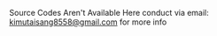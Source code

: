 Source Codes Aren't Available Here
conduct via email:  kimutaisang8558@gmail.com for more info
            
